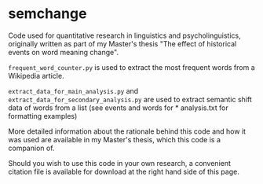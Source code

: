 # semchange
Code used for quantitative research in linguistics and psycholinguistics, originally written as part of my Master's thesis "The effect of historical events on word meaning change".

`frequent_word_counter.py` is used to extract the most frequent words from a Wikipedia article.

`extract_data_for_main_analysis.py` and `extract_data_for_secondary_analysis.py` are used to extract semantic shift data of words from a list (see events and words for * analysis.txt for formatting examples)

More detailed information about the rationale behind this code and how it was used are available in my Master's thesis, which this code is a companion of.

Should you wish to use this code in your own research, a convenient citation file is available for download at the right hand side of this page.

